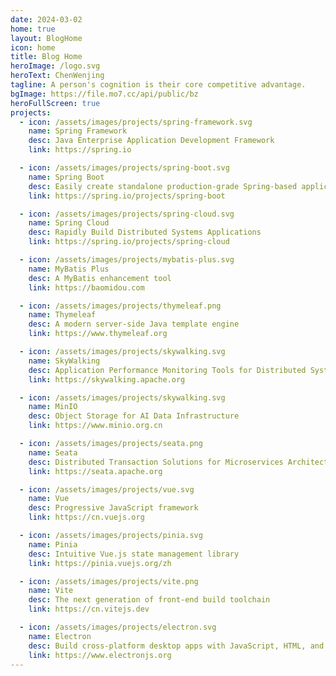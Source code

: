 ```yaml
---
date: 2024-03-02
home: true
layout: BlogHome
icon: home
title: Blog Home
heroImage: /logo.svg
heroText: ChenWenjing
tagline: A person's cognition is their core competitive advantage.
bgImage: https://file.mo7.cc/api/public/bz
heroFullScreen: true
projects:
  - icon: /assets/images/projects/spring-framework.svg
    name: Spring Framework
    desc: Java Enterprise Application Development Framework
    link: https://spring.io

  - icon: /assets/images/projects/spring-boot.svg
    name: Spring Boot
    desc: Easily create standalone production-grade Spring-based applications
    link: https://spring.io/projects/spring-boot

  - icon: /assets/images/projects/spring-cloud.svg
    name: Spring Cloud
    desc: Rapidly Build Distributed Systems Applications
    link: https://spring.io/projects/spring-cloud

  - icon: /assets/images/projects/mybatis-plus.svg
    name: MyBatis Plus
    desc: A MyBatis enhancement tool
    link: https://baomidou.com

  - icon: /assets/images/projects/thymeleaf.png
    name: Thymeleaf
    desc: A modern server-side Java template engine
    link: https://www.thymeleaf.org

  - icon: /assets/images/projects/skywalking.svg
    name: SkyWalking
    desc: Application Performance Monitoring Tools for Distributed Systems
    link: https://skywalking.apache.org

  - icon: /assets/images/projects/skywalking.svg
    name: MinIO
    desc: Object Storage for AI Data Infrastructure
    link: https://www.minio.org.cn

  - icon: /assets/images/projects/seata.png
    name: Seata
    desc: Distributed Transaction Solutions for Microservices Architecture
    link: https://seata.apache.org

  - icon: /assets/images/projects/vue.svg
    name: Vue
    desc: Progressive JavaScript framework
    link: https://cn.vuejs.org

  - icon: /assets/images/projects/pinia.svg
    name: Pinia
    desc: Intuitive Vue.js state management library
    link: https://pinia.vuejs.org/zh

  - icon: /assets/images/projects/vite.png
    name: Vite
    desc: The next generation of front-end build toolchain
    link: https://cn.vitejs.dev

  - icon: /assets/images/projects/electron.svg
    name: Electron
    desc: Build cross-platform desktop apps with JavaScript, HTML, and CSS
    link: https://www.electronjs.org
---
```


